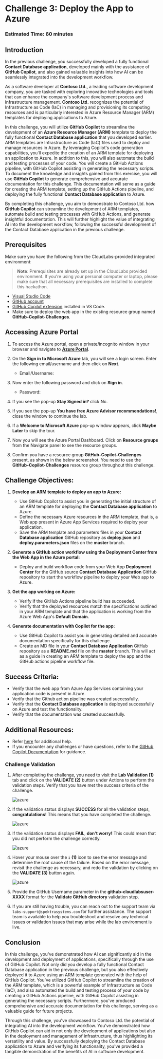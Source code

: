 # Challenge 3: Deploy the App to Azure

### Estimated Time: 60 minutes

## Introduction

In the previous challenge, you successfully developed a fully functional **Contact Database application**, developed mainly with the assistance of **GitHub Copilot**, and also gained valuable insights into how AI can be seamlessly integrated into the development workflow.

As a software developer at **Contoso Ltd.**, a leading software development company, you are tasked with exploring innovative technologies and tools that can enhance the company's software development process and infrastructure management. **Contoso Ltd.** recognizes the potential of Infrastructure as Code (IaC) in managing and provisioning its computing resources and is particularly interested in Azure Resource Manager (ARM) templates for deploying applications to Azure.

In this challenge, you will utilize **GitHub Copilot** to streamline the development of an **Azure Resource Manager (ARM)** template to deploy the fully functional **Contact Database application** that you developed earlier. ARM templates are Infrastructure as Code (IaC) files used to deploy and manage resources in Azure. By leveraging Copilot's code generation capabilities, you'll expedite the creation of an ARM template for deploying an application to Azure. In addition to this, you will also automate the build and testing processes of your code. You will create a GitHub Actions pipeline, with GitHub Copilot assisting in generating the necessary scripts. To document the knowledge and insights gained from this exercise, you will use **GitHub Copilot** to generate comprehensive and accurate documentation for this challenge. This documentation will serve as a guide for creating the ARM template, setting up the GitHub Actions pipeline, and deploying the fully functional **Contact Database application** to Azure.

By completing this challenge, you aim to demonstrate to Contoso Ltd. how **GitHub Copilot** can streamline the development of ARM templates, automate build and testing processes with GitHub Actions, and generate insightful documentation. This will further highlight the value of integrating AI into the development workflow, following the successful development of the Contact Database application in the previous challenge.

## Prerequisites

Make sure you have the following from the CloudLabs-provided integrated environment:

> **Note**: Prerequisites are already set up in the CloudLabs provided environment. If you're using your personal computer or laptop, please make sure that all necessary prerequisites are installed to complete this hackathon.

- [Visual Studio Code](https://code.visualstudio.com/)
- [GitHub account](https://github.com/)
- [GitHub Copilot extension](https://marketplace.visualstudio.com/items?itemName=GitHub.copilot) installed in VS Code.
- Make sure to deploy the web app in the existing resource group named **GitHub-Copilot-Challenges**.

## Accessing Azure Portal

1. To access the Azure portal, open a private/incognito window in your browser and navigate to **[Azure Portal](https://portal.azure.com)**.

1. On the **Sign in to Microsoft Azure** tab, you will see a login screen. Enter the following email/username and then click on **Next**. 
   * Email/Username: <inject key="AzureAdUserEmail"></inject>
        
1. Now enter the following password and click on **Sign in**.
   * Password: <inject key="AzureAdUserPassword"></inject>
     
1. If you see the pop-up **Stay Signed in?** click No.

1. If you see the pop-up **You have free Azure Advisor recommendations!**, close the window to continue the lab.

1. If a **Welcome to Microsoft Azure** pop-up window appears, click **Maybe Later** to skip the tour.
   
1. Now you will see the Azure Portal Dashboard. Click on **Resource groups** from the Navigate panel to see the resource groups.
  
1. Confirm you have a resource group **GitHub-Copilot-Challenges** present, as shown in the below screenshot. You need to use the **GitHub-Copilot-Challenges** resource group throughout this challenge.

## Challenge Objectives:

1. **Develop an ARM template to deploy an app to Azure:**
   - Use GitHub Copilot to assist you in generating the initial structure of an ARM template for deploying the **Contact Database application** to Azure.
   - Define the necessary Azure resources in the ARM template, that is, a Web app present in Azure App Services required to deploy your application.
   - Save the ARM template and parameters files in your **Contact Database application** GitHub repository as **deploy.json** and **deploy.parameters.json** files on the **master** branch.

   <validation step="93dbb711-57a3-462c-8ffe-699f1208865e" />

2. **Generate a GitHub action workflow using the Deployment Center from the Web App in the Azure portal:**
   - Deploy and build workflow code from your Web App **Deployment Center** for the GitHub source **Contact Database Application** GitHub repository to start the workflow pipeline to deploy your Web app to Azure.

   <validation step="019351e9-84ff-4623-a26c-66afe706bf66" />

3. **Get the app working on Azure:**
   - Verify if the GitHub Actions pipeline build has succeeded.
   - Verify that the deployed resources match the specifications outlined in your ARM template and that the application is working from the Azure Web App's **Default Domain**.
  
4. **Generate documentation with Copilot for the app:**
   - Use GitHub Copilot to assist you in generating detailed and accurate documentation specifically for this challenge.
   - Create an MD file in your **Contact Database Application** GitHub repository as a **README.md** file on the **master** branch. This will act as a guide in creating an ARM template to deploy the app and the GitHub actions pipeline workflow file.
     
## Success Criteria:

- Verify that the web app from Azure App Services containing your application code is present in Azure.
- Verify that the Github action pipeline was created successfully.
- Verify that the **Contact Database application** is deployed successfully on Azure and test the functionality.
- Verify that the documentation was created successfully.

## Additional Resources:

- Refer [here](https://learn.microsoft.com/en-us/azure/developer/github/deploy-to-azure) for additional help.
- If you encounter any challenges or have questions, refer to the [GitHub Copilot Documentation](https://github.com/github/copilot-docs) for guidance.

### Challenge Validation
 
1. After completing the challenge, you need to visit the **Lab Validation (1)** tab and click on the **VALIDATE (2)** button under Actions to perform the validation steps. Verify that you have met the success criteria of the challenge. 
 
    ![azure](../../media/validate01.png)
 
1. If the validation status displays **SUCCESS** for all the validation steps, **congratulations!** This means that you have completed the challenge.
 
     ![azure](../../media/validate02.png)
   
1. If the validation status displays **FAIL**, **don't worry!** This could mean that you did not perform the challenge correctly.
 
     ![azure](../../media/validate03.png)
 
1. Hover your mouse over the `i` **(1)** icon to see the error message and determine the root cause of the failure. Based on the error message, revisit the challenge as necessary, and redo the validation by clicking on the **VALIDATE (3)** button again.
   
     ![azure](../../media/validate04.png)

1. Provide the GitHub Username parameter in the **github-cloudlabsuser-XXXX** format for the **Validate GitHub directory** validation step.
   
1. If you are still having trouble, you can reach out to the support team via `labs-support@spektrasystems.com` for further assistance. The support team is available to help you troubleshoot and resolve any technical issues or validation issues that may arise while the lab environment is live.

## Conclusion

In this challenge,  you've demonstrated how AI can significantly aid in the development and deployment of applications, specifically through the use of GitHub Copilot. Not only did you develop a fully functional Contact Database application in the previous challenge, but you also effectively deployed it to Azure using an ARM template generated with the help of GitHub Copilot. You've utilized GitHub Copilot to streamline the creation of the ARM template, which is a powerful example of Infrastructure as Code (IaC), and also automated the build and testing process of your code by creating a GitHub Actions pipeline, with GitHub Copilot assisting in generating the necessary scripts. Furthermore, you've produced comprehensive and accurate documentation for this challenge, serving as a valuable guide for future projects.

Through this challenge, you've showcased to Contoso Ltd. the potential of integrating AI into the development workflow. You've demonstrated how GitHub Copilot can aid in not only the development of applications but also in the deployment and management of infrastructure, thus highlighting its versatility and value. By successfully deploying the Contact Database application to Azure and verifying its functionality, you've provided a tangible demonstration of the benefits of AI in software development.
